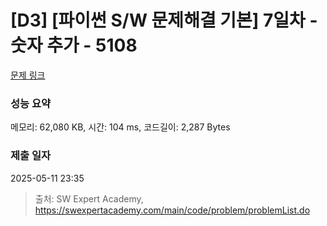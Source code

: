 # [D3] [파이썬 S/W 문제해결 기본] 7일차 - 숫자 추가 - 5108 

[문제 링크](https://swexpertacademy.com/main/code/problem/problemDetail.do?contestProbId=AWTVpiGacAIDFAVT) 

### 성능 요약

메모리: 62,080 KB, 시간: 104 ms, 코드길이: 2,287 Bytes

### 제출 일자

2025-05-11 23:35



> 출처: SW Expert Academy, https://swexpertacademy.com/main/code/problem/problemList.do